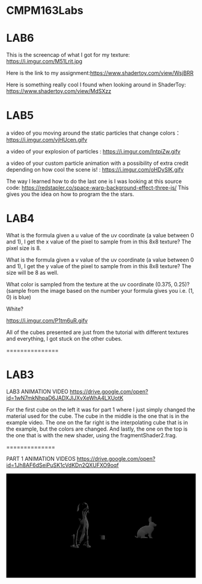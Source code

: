 # CMPM163Labs


LAB6
==============

This is the screencap of what I got for my texture: https://i.imgur.com/M51Lrit.jpg

Here is the link to my assignment:https://www.shadertoy.com/view/WsjBRR


Here is something really cool I found when looking around in ShaderToy: https://www.shadertoy.com/view/MdSXzz


LAB5
==============

a video of you moving around the static particles that change colors： https://i.imgur.com/vjHUcen.gifv


a video of your explosion of particles : https://i.imgur.com/IntpiZw.gifv

a video of your custom particle animation with a possibility of extra credit depending on how cool the scene is! : https://i.imgur.com/oHDySlK.gifv


The way I learned how to do the last one is I was looking at this source code: https://redstapler.co/space-warp-background-effect-three-js/  This gives you the idea on how to program the the stars.


LAB4
==============


What is the formula given a u value of the uv coordinate (a value between 0 and 1), I get the x value of the pixel to sample from in this 8x8 texture? 
The pixel size is 8.


What is the formula given a v value of the uv coordinate (a value between 0 and 1), I get the y value of the pixel to sample from in this 8x8 texture?
The size will be 8 as well.


What color is sampled from the texture at the uv coordinate (0.375, 0.25)? (sample from the image based on the number your formula gives you i.e. (1, 0) is blue)

White?



https://i.imgur.com/P1tm6uR.gifv


All of the cubes presented are just from the tutorial with different textures and everything, I got stuck on the other cubes.

===============

LAB3
==============
LAB3 ANIMATION VIDEO https://drive.google.com/open?id=1wN7mkNhpaD6JADXJlJXvXeWhA4LXUotK

For the first cube on the left it was for part 1 where I just simply changed the material used for the cube. The cube in the middle is the one that is in the example video. The one on the far right is the interpolating cube that is in the example, but the colors are changed. And lastly, the one on the top is the one that is with the new shader, using the fragmentShader2.frag.

==============


PART 1 ANIMATION VIDEOS https://drive.google.com/open?id=1Jh8AF6dSeiPuSK1cVdKDn2QXUFXO9oqf

![](images/screencap.png)






